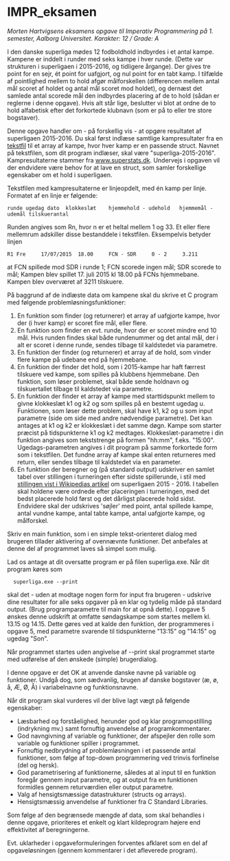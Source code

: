   # IMPR_eksamen
*Morten Hartvigsens eksamens opgave til Imperativ Programmering på 1. semester, Aalborg Universitet.*
*Karakter: 12 / Grade: A*

I den danske superliga mødes 12 fodboldhold indbyrdes i et antal kampe. Kampene er inddelt i runder med seks kampe i hver runde. (Dette var strukturen i superligaen i 2015-2016, og tidligere årgange). Der gives tre point for en sejr, ét point for uafgjort, og nul point for en tabt kamp. I tilfælde af pointlighed mellem to hold afgør målforskellen (differencen mellem antal mål scoret af holdet og antal mål scoret mod holdet), og dernæst det samlede antal scorede mål den indbyrdes placering af de to hold (sådan er reglerne i denne opgave). Hvis alt står lige, beslutter vi blot at ordne de to hold alfabetisk efter det forkortede klubnavn (som er på to eller tre store bogstaver).

Denne opgave handler om - på forskellig vis - at opgøre resultatet af superligaen 2015-2016. Du skal først indlæse samtlige kampresultater fra en [tekstfil](../blob/master/superliga-2015-2016) til et array af kampe, hvor hver kamp er en passende struct. Navnet på tekstfilen, som dit program indlæser, skal være "superliga-2015-2016". Kampresultaterne stammer fra www.superstats.dk. Undervejs i opgaven vil der endvidere være behov for at lave en struct, som samler forskellige egenskaber om et hold i superligaen.

Tekstfilen med kampresultaterne er linjeopdelt, med én kamp per linje. Formatet af en linje er følgende:
```
runde ugedag dato  klokkeslæt    hjemmehold - udehold   hjemmemål - udemål tilskuerantal
```
Runden angives som Rn, hvor n er et heltal mellem 1 og 33. Et eller flere mellemrum adskiller disse bestanddele i tekstfilen. Eksempelvis betyder linjen
```
R1 Fre     17/07/2015  18.00     FCN - SDR     0 - 2     3.211
```
at FCN spillede mod SDR i runde 1; FCN scorede ingen mål; SDR scorede to mål; Kampen blev spillet 17. juli 2015 kl 18.00 på FCNs hjemmebane. Kampen blev overværet af 3211 tilskuere.

På baggrund af de indlæste data om kampene skal du skrive et C program med følgende problemløsningsfunktioner:

1. En funktion som finder (og returnerer) et array af uafgjorte kampe, hvor der (i hver kamp) er scoret fire mål, eller flere.
2. En funktion som finder en evt. runde, hvor der er scoret mindre end 10 mål. Hvis runden findes skal både rundenummer og det antal mål, der i alt er scoret i denne runde, sendes tilbage til kaldstedet via parametre.
3. En funktion der finder (og returnerer) et array af de hold, som vinder flere kampe på udebane end på hjemmebane.
4. En funktion der finder det hold, som i 2015-kampe har haft færrest tilskuere ved kampe, som spilles på klubbens hjemmebane. Den funktion, som løser problemet, skal både sende holdnavn og tilskuertallet tilbage til kaldstedet via parametre.
5. En funktion der finder et array af kampe med starttidspunkt mellem to givne klokkeslæt k1 og k2 og som spilles på en bestemt ugedag u. Funktionen, som løser dette problem, skal have k1, k2 og u som input parametre (side om side med andre nødvendige parametre). Det kan antages at k1 og k2 er klokkeslæt i det samme døgn. Kampe som starter præcist på tidspunkterne k1 og k2 medtages. Klokkeslæt-parametre i din funktion angives som tekststrenge på formen "hh:mm", f.eks. "15:00". Ugedags-parametren angives i dit program på samme forkortede form som i tekstfilen. Det fundne array af kampe skal enten returneres med return, eller sendes tilbage til kaldstedet via en parameter.
6. En funktion der beregner og (på standard output) udskriver en samlet tabel over stillingen i turneringen efter sidste spillerunde, i stil med [stillingen vist i Wikipedias artikel](https://da.wikipedia.org/wiki/Superligaen_2015-16#Stilling) om superligaen 2015 - 2016. I tabellen skal holdene være ordnede efter placeringen i turneringen, med det bedst placerede hold først og det dårligst placerede hold sidst. Endvidere skal der udskrives 'søjler' med point, antal spillede kampe, antal vundne kampe, antal tabte kampe, antal uafgjorte kampe, og målforskel.

Skriv en main funktion, som i en simple tekst-orienteret dialog med brugeren tillader aktivering af ovennævnte funktioner. Det anbefales at denne del af programmet laves så simpel som mulig.

Lad os antage at dit oversatte program er på filen superliga.exe. Når dit program køres som
```
  superliga.exe --print
```
skal det - uden at modtage nogen form for input fra brugeren - udskrive dine resultater for alle seks opgaver på en klar og tydelig måde på standard output. (Brug programparametre til main for at opnå dette). I opgave 5 ønskes denne udskrift at omfatte søndagskampe som startes mellem kl. 13.15 og 14.15. Dette gøres ved at kalde den funktion, der programmeres i opgave 5, med parametre svarende til tidspunkterne "13:15" og "14:15" og ugedag "Son".

Når programmet startes uden angivelse af   --print   skal programmet starte med udførelse af den ønskede (simple) brugerdialog.

I denne opgave er det OK at anvende danske navne på variable og funktioner. Undgå dog, som sædvanlig, brugen af danske bogstaver (æ, ø, å, Æ, Ø, Å) i variabelnavne og funktionsnavne.

Når dit program skal vurderes vil der blive lagt vægt på følgende egenskaber:
+ Læsbarhed og forståelighed, herunder god og klar programopstilling (indrykning mv.) samt fornuftig anvendelse af programkommentarer.
+ God navngivning af variable og funktioner, der afspejler den rolle som variable og funktioner spiller i programmet.
+ Fornuftig nedbrydning af problemløsningen i et passende antal funktioner, som følge af top-down programmering ved trinvis forfinelse (del og hersk).
+ God parametrisering af funktionerne, således at al input til en funktion foregår gennem input parametre, og at output fra en funktionen formidles gennem returværdien eller output parametre.
+ Valg af hensigtsmæssige datastrukturer (structs og arrays).
+ Hensigtsmæssig anvendelse af funktioner fra C Standard Libraries.

Som følge af den begrænsede mængde af data, som skal behandles i denne opgave, prioriteres et enkelt og klart kildeprogram højere end effektivitet af beregningerne.

Evt. uklarheder i opgaveformuleringen forventes afklaret som en del af opgaveløsningen (gennem kommentarer i det afleverede program).
